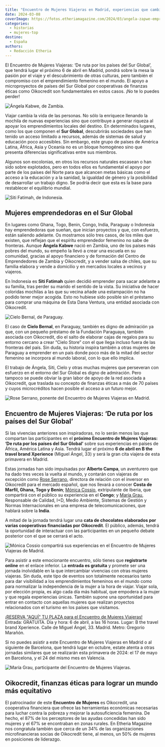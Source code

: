 ```yaml
---
title: "Encuentro de Mujeres Viajeras en Madrid, experiencias que cambian la vida"
date: 2024-03-08
coverImage: https://fotos.etheriamagazine.com/2024/03/angela-zapwe-emprendedora.jpg
categories: 
  - historias
  - mujeres-top
destino: 
  - España
authors: 
  - Redacción Etheria
---
```


El Encuentro de Mujeres Viajeras: ‘De ruta por los países del Sur Global’, que tendrá 
lugar el próximo 6 de abril en Madrid, pondrá sobre la mesa la pasión por el viaje y el 
descubrimiento de otras culturas, pero también el compromiso con el emprendimiento 
femenino en el mundo. El apoyo a microproyectos de países del Sur Global por 
cooperativas de finanzas éticas como Oikocredit son fundamentales en estos casos. ¡No te 
lo puedes perder! 

![Ángela Kabwe, de Zambia.](https://fotos.etheriamagazine.com/2024/03/encuentro-mujeres-viajeras-Angela-Zapwe.jpg "Ángela Kabwe, de Zambia.")

Viajar cambia la vida de las personas. No sólo la enriquece llenando la mochila de 
nuevas experiencias sino que contribuye a generar riqueza al apoyar los emprendimientos 
locales del destino. En determinados lugares, como los que componen el **Sur Global**, 
descubrirás sociedades que han tenido un acceso limitado a recursos, además de sistemas 
de salud y educación poco accesibles. Sin embargo, este grupo de países de América 
Latina, África, Asia y Oceanía no es un bloque homogéneo sino que presenta diferencias 
significativas entre sus miembros. 

Algunos son excolonias, en otros los recursos naturales escasean o han sido sobre 
explotados, pero en todos ellos es fundamental el apoyo por parte de los países del 
Norte para que alcancen metas básicas como el acceso a la educación y a la sanidad, la 
igualdad de género y la posibilidad de desarrollar un trabajo digno. Se podría decir que 
esta es la base para restablecer el equilibrio mundial. 

![Siti Fatimah, de Indonesia.](https://fotos.etheriamagazine.com/2024/03/encuentro-mujeres-viajeras-Fatimah.jpg "Siti Fatimah, de Indonesia.")

## Mujeres emprendedoras en el Sur Global

En lugares como Ghana, Togo, Benin, Congo, India, Paraguay o Indonesia hay emprendedoras 
que sueñan, que inician proyectos y que, con esfuerzo, están saliendo adelante. Os 
mostramos sólo tres casos, de los miles que existen, que reflejan que el espíritu 
emprendedor femenino no sabe de fronteras. Aunque **Ángela Kabwe** nació en Zambia, uno 
de los países más pobres del mundo, su empeño la llevó a crear una escuela en su 
comunidad, gracias al apoyo financiero y de formación del Centro de Emprendedores de 
Zambia y Oikocredit, y a vender salsa de chiles, que su familia elabora y vende a 
domicilio y en mercados locales a vecinos y viajeros. 

En Indonesia es **Siti Fatimah** quien decidió emprender para sacar adelante a su 
familia, tras perder su marido el sentido de la vista. Su iniciativa de hacer coloridas 
mochilas a las que su vecina añade una estampación no ha podido tener mejor acogida. 
Esto no hubiese sido posible sin el préstamo para comprar una máquina de Esta Dana 
Ventura, una entidad asociada con Oikocredit. 

![Cielo Bernal, de Paraguay.](https://fotos.etheriamagazine.com/2024/03/encuentro-mujeres-viajeras-Cielo-Bernal.jpg "Cielo Bernal, de Paraguay.")

El caso de **Cielo Bernal**, en Paraguay, también es digno de admiración ya que, con un 
pequeño préstamo de la Fundación Paraguaya, también asociada con Oikocredit, dio el 
salto de elaborar cajas de regalos para su entorno cercano a crear “Cielo Store” con el 
que llega incluso fuera de las fronteras del país. Sin duda, su historia inspira también 
a otras mujeres de Paraguay a emprender en un país donde poco más de la mitad del sector 
femenino se incorpora al mundo laboral, con lo que ello implica. 

El trabajo de Ángela, Siti, Cielo y otras muchas mujeres que perseveran con esfuerzo en 
el entorno del Sur Global es digno de admiración. Pero tampoco se puede obviar la gran 
labor de apoyo de la red asociada a Oikocredit, que traslada su concepto de finanzas 
éticas a más de 70 países y cuyos microcréditos hacen posible el acceso a un futuro 
mejor. 

![Rose Serrano, ponente del Encuentro de Mujeres Viajeras en Madrid.](https://fotos.etheriamagazine.com/2024/03/rose-serrano-oiko-credit.jpg "Rose Serrano, ponente del Encuentro de Mujeres Viajeras en Madrid.")

## Encuentro de Mujeres Viajeras: ‘De ruta por los países del Sur Global’

Si las vivencias anteriores son inspiradoras, no lo serán menos las que compartan las 
participantes en el **próximo Encuentro de Mujeres Viajeras: ‘De ruta por los países del 
Sur Global’** sobre sus experiencias en países de África, América Latina y Asia. Tendrá 
lugar el próximo **6 de abril en B the travel brand Xperience** (Miguel Ángel, 33) y 
será la gran cita viajera de esta primavera en Madrid. 

Estas jornadas han sido impulsadas por **Alberto Campa**, un aventurero que ha dado tres 
veces la vuelta al mundo, y contarán con viajeras de excepción como [Rose 
Serrano](http://www.roseviaja.com/), directora de relación con el inversor en Oikocredit 
para el mercado español, que nos llevará a conocer **Costa de Marfil, Ghana, Togo y 
Benin**; [Mónica Cossio](http://www.mimochilamepesa.com/), extripulante de Iberia, que 
compartirá con el público su experiencia en el **Congo**; y [María 
Grau](https://tuhobbietuviaje.com/), Responsable de Calidad, I+D, Medio Ambiente, 
Sistemas de Gestión y Normas Internacionales en una empresa de telecomunicaciones, que 
hablará sobre la **India**. 

A mitad de la jornada tendrá lugar una **cata de chocolates elaborados por varias 
cooperativas financiadas por Oikocredit**. El público, además, tendrá la oportunidad de 
interactuar con las participantes en un pequeño debate posterior con el que se cerrará 
el acto. 

![Mónica Cossio compartirá sus experiencias en el Encuentro de Mujeres Viajeras de Madrid.](https://fotos.etheriamagazine.com/2024/03/monica-cossio-mujeres-viajeras.jpg "Mónica Cossio compartirá sus experiencias en el Encuentro de Mujeres Viajeras de Madrid.")

Para asistir a este emocionante encuentro, sólo tienes que **registrarte online** en el 
enlace inferior. La **entrada es gratuita** y promete ser una jornada inolvidable en la 
que intercambiar vivencias con otras mujeres viajeras. Sin duda, este tipo de eventos 
son totalmente necesarios tanto para dar visibilidad a los emprendimientos femeninos en 
el mundo como para normalizar la independencia de la mujer a la hora de viajar. Viajar 
sola, por elección propia, es algo cada día más habitual, que empodera a la mujer y que 
regala experiencias únicas. También supone una oportunidad para entrar en contacto con 
aquellas mujeres que realizan proyectos relacionados con el turismo en los países que 
visitamos. 

[¡RESERVA "AQUÍ" TU PLAZA para el Encuentro de Mujeres 
Viajeras!](https://www.oikocredit.es/k/es/n7471/news/view/376363/104957/encuentro-de-mujeres-viajeras.html) 
Entrada: GRATUITA. Día y hora: 6 de abril, a las 16 horas. Lugar: B the travel brand 
Xperience. Calle de Miguel Ángel, 33. Madrid. Metro: Gregorio Marañón. 

Si no puedes asistir a este Encuentro de Mujeres Viajeras en Madrid o al siguiente de 
Barcelona, que tendrá lugar en octubre, estate atenta a otras jornadas similares que se 
realizarán esta primavera de 2024: el 17 de mayo en Barcelona, y el 24 del mismo mes en 
Valencia. 

![María Grau, participante del Encuentro de Mujeres Viajeras.](https://fotos.etheriamagazine.com/2024/03/maria-grau-mujeres-viajeras.jpg "María Grau, participante del Encuentro de Mujeres Viajeras.")

## Oikocredit, finanzas éticas para lograr un mundo más equitativo

El patrocinador de este **Encuentro de Mujeres** es Oikocredit, una cooperativa 
financiera que ofrece las herramientas económicas necesarias para luchar contra la 
pobreza y mejorar la autosuficiencia femenina. De hecho, el 87% de los perceptores de 
las ayudas concedidas han sido mujeres y el 67% se encontraban en zonas rurales. En 
Etheria Magazine nos congratula también que cerca de un 34% de las organizaciones 
microfinancieras socias de Oikocredit tiene, al menos, un 50% de mujeres en posiciones 
de liderazgo.
